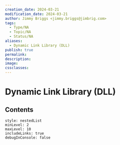 ```yaml
---
creation_date: 2024-03-21
modification_date: 2024-03-21
author: Jimmy Briggs <jimmy.briggs@jimbrig.com>
tags:
  - Type/NA
  - Topic/NA
  - Status/NA
aliases:
  - Dynamic Link Library (DLL)
publish: true
permalink:
description:
image:
cssclasses:
---
```



# Dynamic Link Library (DLL)

## Contents

```table-of-contents
style: nestedList
minLevel: 2
maxLevel: 10
includeLinks: true
debugInConsole: false
```
